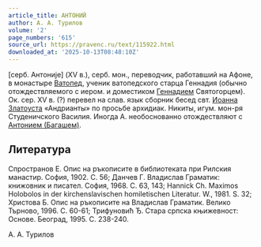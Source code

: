 ```yaml
---
article_title: АНТОНИЙ
author: А. А. Турилов
volume: '2'
page_numbers: '615'
source_url: https://pravenc.ru/text/115922.html
downloaded_at: '2025-10-13T08:48:10Z'
---
```


[серб. Антониjе] (XV в.), серб. мон., переводчик, работавший на Афоне, в монастыре [Ватопед](https://pravenc.ru/text/Ватопед.html), ученик ватопедского старца Геннадия (обычно отождествляемого с иером. и доместиком [Геннадием](https://pravenc.ru/text/Геннадий.html) Святогорцем). Ок. сер. XV в. (?) перевел на слав. язык сборник бесед свт. [Иоанна Златоуста](<https://pravenc.ru/text/Иоанн Златоуст.html>) «Андрианты» по просьбе архидиак. Никиты, игум. мон-ря Студеничского Василия. Иногда А. необоснованно отождествляют с [Антонием (Багашем)](<https://pravenc.ru/text/Антонием (Багашем).html>).

## Литература

Спространов Е. Опис на ръкописите в библиотеката при Рилския манастир. София, 1902. С. 56; Данчев Г. Владислав Граматик: книжовник и писател. София, 1968. С. 63, 143; Hannick Ch. Maximos Holobolos in der kirchenslavischen homiletischen Literatur. W., 1981. S. 32; Христова Б. Опис на ръкописите на Владислав Граматик. Велико Търново, 1996. С. 60-61; Трифуновић Ђ. Стара српска књижевност: Основе. Београд, 1995. С. 238-240.

А. А. Турилов
